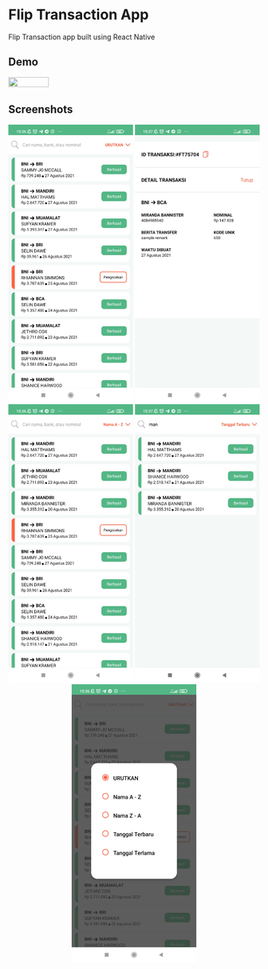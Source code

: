 # Flip Transaction App

Flip Transaction app built using React Native

## Demo

<!-- ![Flip Transaction App Demo](demo/demo.gif) -->
<img src="/demo/demo.gif" width="40%" height="40%"/>

## Screenshots

<div align="center">
    <img width="250" src="./demo/screenshots/transactionList.jpg">
    <img width="250" src="./demo/screenshots/detail.jpg">
    <img width="250" src="./demo/screenshots/sort.jpg">
    <img width="250" src="./demo/screenshots/search.jpg">
    <img width="250" src="./demo/screenshots/modal.jpg">
</div>
